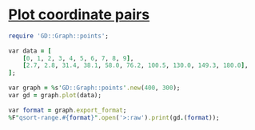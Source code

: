 [1]: http://rosettacode.org/wiki/Plot_coordinate_pairs

# [Plot coordinate pairs][1]

```ruby
require 'GD::Graph::points';
 
var data = [
    [0, 1, 2, 3, 4, 5, 6, 7, 8, 9],
    [2.7, 2.8, 31.4, 38.1, 58.0, 76.2, 100.5, 130.0, 149.3, 180.0],
];
 
var graph = %s'GD::Graph::points'.new(400, 300);
var gd = graph.plot(data);
 
var format = graph.export_format;
%F"qsort-range.#{format}".open('>:raw').print(gd.(format));
```